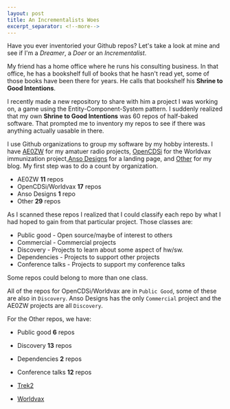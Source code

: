 ```yaml
---
layout: post
title: An Incrementalists Woes
excerpt_separator: <!--more-->
---
```


Have you ever inventoried your Github repos? Let's take a look at mine and see if I'm 
a *Dreamer*, a *Doer* or an *Incrementalist*.

<!--more-->

My friend has a home office where he runs his consulting business. In that office, he has a 
bookshelf full of books that he hasn't read yet, some of those books have been there
for years. He calls that bookshelf his
**Shrine to Good Intentions**.

I recently made a new repository to share with him a project I was working on, 
a game using the Entity-Component-System pattern. I suddenly realized that my own
**Shrine to Good Intentions** was 60 repos of half-baked software. That prompted me to 
inventory my repos to see if there was anything actually uasable in there.

I use Github organizations to group my software by my hobby interests. I have [AE0ZW](https://ae0zw.github.io) for my amatuer radio projects, [OpenCDSi](https://opencdsi.github.io) for the Worldvax immunization project,[Anso Designs](https://ansodesigns.github.io) for a landing page, and [Other](https://dennisdunn.github.io) for my blog. My first step was to do a count by organization.

- AE0ZW **11** repos
- OpenCDSi/Worldvax **17** repos
- Anso Designs **1** repo
- Other **29** repos

As I scanned these repos I realized that I could classify each repo by what I had
hoped to gain from that particular project. Those classes are:
- Public good - Open source/maybe of interest to others
- Commercial - Commercial projects
- Discovery - Projects to learn about some aspect of hw/sw.
- Dependencies - Projects to support other projects
- Conference talks - Projects to support my conference talks

Some repos could belong to more than one class.

All of the repos for OpenCDSi/Worldvax are in ```Public Good```, some of these are also in ```Discovery```. Anso Designs has the only ```Commercial``` project and the AE0ZW projects are
all ```Discovery```.

For the Other repos, we have:
- Public good **6** repos
- Discovery **13** repos
- Dependencies **2** repos
- Conference talks **12** repos

- [Trek2](https://github.com/dennisdunn/trek2.git)
- [Worldvax](https://github.com/WorldVax)